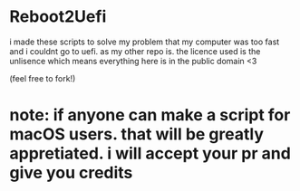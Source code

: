 # Reboot2Uefi
i made these scripts to solve my problem that my computer was too fast and i couldnt go to uefi.
as my other repo is. the licence used is the unlisence
which means everything here is in the public domain
<3

(feel free to fork!)

# note: if anyone can make a script for macOS users. that will be greatly appretiated. i will accept your pr and give you credits

